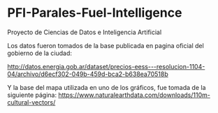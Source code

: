 # PFI-Parales-Fuel-Intelligence

Proyecto de Ciencias de Datos e Inteligencia Artificial

Los datos fueron tomados de la base publicada en pagina oficial del gobierno de la ciudad:

http://datos.energia.gob.ar/dataset/precios-eess---resolucion-1104-04/archivo/d6ecf302-049b-459d-bca2-b638ea70518b

Y la base del mapa utilizada en uno de los gráficos, fue tomada de la siguiente página: https://www.naturalearthdata.com/downloads/110m-cultural-vectors/
